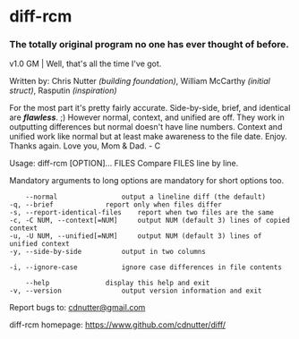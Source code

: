 # diff-rcm
### The totally original program no one has ever thought of before.

v1.0 GM | Well, that's all the time I've got.

Written by: Chris Nutter _(building foundation)_, William McCarthy _(initial struct)_, Rasputin _(inspiration)_



For the most part it's pretty fairly accurate. Side-by-side, brief, and identical are _**flawless**_. ;)
However normal, context, and unified are off. 
They work in outputting differences but normal doesn't have line numbers.
Context and unified work like normal but at least make awareness to the file date.
Enjoy. Thanks again. Love you, Mom & Dad. - C



Usage: diff-rcm [OPTION]... FILES
Compare FILES line by line.

Mandatory arguments to long options are mandatory for short options too.

	    --normal		        output a lineline diff (the default)
	-q, --brief		        report only when files differ
	-s, --report-identical-files    report when two files are the same
	-c, -C NUM, --context[=NUM]     output NUM (default 3) lines of copied context
	-u, -U NUM, --unified[=NUM]     output NUM (default 3) lines of unified context
	-y, --side-by-side	        output in two columns

	-i, --ignore-case	        ignore case differences in file contents

	    --help		        display this help and exit
	-v, --version		        output version information and exit

Report bugs to: cdnutter@gmail.com

diff-rcm homepage: <https://www.github.com/cdnutter/diff/>


 
